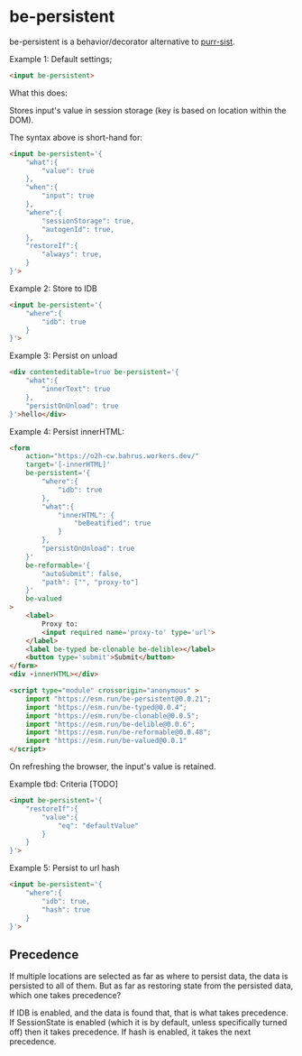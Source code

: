 # be-persistent

be-persistent is a behavior/decorator alternative to [purr-sist](https://github.com/bahrus/purr-sist).  

Example 1:  Default settings;

```html
<input be-persistent>
```

What this does:

Stores input's value in session storage (key is based on location within the DOM).

The syntax above is short-hand for:

```html
<input be-persistent='{
    "what":{
        "value": true
    },
    "when":{
        "input": true
    },
    "where":{
        "sessionStorage": true,
        "autogenId": true,
    },
    "restoreIf":{
        "always": true,
    }
}'>
```

Example 2:  Store to IDB

```html
<input be-persistent='{
    "where":{
        "idb": true
    }
}'>
```

Example 3:  Persist on unload

```html
<div contenteditable=true be-persistent='{
    "what":{
        "innerText": true
    },
    "persistOnUnload": true
}'>hello</div>
```

Example 4:  Persist innerHTML:

```html
<form
    action="https://o2h-cw.bahrus.workers.dev/"
    target='[-innerHTML]'
    be-persistent='{
        "where":{
            "idb": true
        },
        "what":{
            "innerHTML": {
                "beBeatified": true
            }
        },
        "persistOnUnload": true
    }' 
    be-reformable='{
        "autoSubmit": false,
        "path": ["", "proxy-to"]
    }'
    be-valued
>
    <label>
        Proxy to: 
        <input required name='proxy-to' type='url'>
    </label>
    <label be-typed be-clonable be-delible></label>
    <button type='submit'>Submit</button>
</form> 
<div -innerHTML></div>

<script type="module" crossorigin="anonymous" >
    import "https://esm.run/be-persistent@0.0.21";
    import "https://esm.run/be-typed@0.0.4";
    import "https://esm.run/be-clonable@0.0.5";
    import "https://esm.run/be-delible@0.0.6";
    import "https://esm.run/be-reformable@0.0.48";
    import "https://esm.run/be-valued@0.0.1"
</script>
```

On refreshing the browser, the input's value is retained.

Example tbd:  Criteria [TODO]

```html
<input be-persistent='{
    "restoreIf":{
        "value":{
            "eq": "defaultValue"
        }
    }
}'>
```

Example 5:  Persist to url hash

```html
<input be-persistent='{
    "where":{
        "idb": true,
        "hash": true
    }
}'>
```

## Precedence

If multiple locations are selected as far as where to persist data, the data is persisted to all of them.  But as far as restoring state from the persisted data, which one takes precedence?

If IDB is enabled, and the data is found that, that is what takes precedence.  If SessionState is enabled (which it is by default, unless specifically turned off) then it takes precedence.  If hash is enabled, it takes the next precedence.

